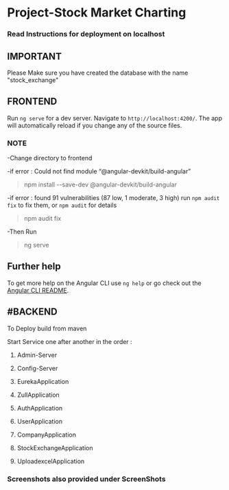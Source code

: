 # Project-Stock Market Charting
### Read Instructions for deployment on localhost

 ## IMPORTANT

Please Make sure you have created the database with the name "stock_exchange"

## FRONTEND

Run `ng serve` for a dev server. Navigate to `http://localhost:4200/`. The app will automatically reload if you change any of the source files.

### NOTE
-Change directory to frontend

-if error : Could not find module “@angular-devkit/build-angular”

>npm install --save-dev @angular-devkit/build-angular

-if error : found 91 vulnerabilities (87 low, 1 moderate, 3 high)
  run `npm audit fix` to fix them, or `npm audit` for details
  
>npm audit fix

-Then Run

>ng serve

## Further help

To get more help on the Angular CLI use `ng help` or go check out the [Angular CLI README](https://github.com/angular/angular-cli/blob/master/README.md).



## #BACKEND


To Deploy build from maven 

Start Service one after another in the order :

1. Admin-Server

2. Config-Server

3. EurekaApplication

4. ZullApplication

5. AuthApplication

6. UserApplication

7. CompanyApplication

8. StockExchangeApplication

9. UploadexcelApplication

### Screenshots also provided under ScreenShots
